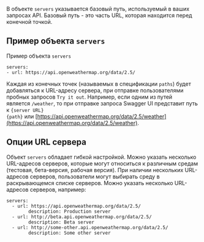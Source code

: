 В объекте `servers` указывается базовый путь, используемый в ваших запросах API. Базовый путь - это часть URL, которая находится перед конечной точкой.

## Пример объекта `servers`[](https://starkovden.github.io/step3-servers-object.html#%D0%BF%D1%80%D0%B8%D0%BC%D0%B5%D1%80-%D0%BE%D0%B1%D1%8A%D0%B5%D0%BA%D1%82%D0%B0-servers)

Пример объекта `servers`

```
servers:
- url: https://api.openweathermap.org/data/2.5/
```

Каждая из конечных точек (называемых в спецификации `paths`) будет добавляться ​​к URL-адресу сервера, при отправке пользователями пробных запросов `Try it out`. Например, если одним из путей является `/weather`, то при отправке запроса Swagger UI представит путь к `{server URL}{path}` или [https://api.openweathermap.org/data/2.5/weather](https://api.openweathermap.org/data/2.5/weather).

## Опции URL сервера[](https://starkovden.github.io/step3-servers-object.html#%D0%BE%D0%BF%D1%86%D0%B8%D0%B8-url-%D1%81%D0%B5%D1%80%D0%B2%D0%B5%D1%80%D0%B0)

Объект `servers` обладает гибкой настройкой. Можно указать несколько URL-адресов серверов, которые могут относиться к различным средам (тестовая, бета-версия, рабочая версия). При наличии нескольких URL-адресов серверов, пользователи могут выбирать среду в раскрывающемся списке серверов. Можно указать несколько URL-адресов серверов, например:

```
servers:
  - url: https://api.openweathermap.org/data/2.5/
        description: Production server
  - url: http://beta.api.openweathermap.org/data/2.5/
        description: Beta server
  - url: http://some-other.api.openweathermap.org/data/2.5/
        description: Some other server
```

